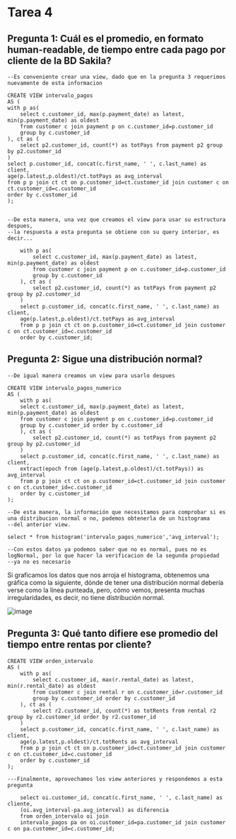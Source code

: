 # Tarea 4

## Pregunta 1: Cuál es el promedio, en formato human-readable, de tiempo entre cada pago por cliente de la BD Sakila?

```
--Es conveniente crear una view, dado que en la pregunta 3 requerimos nuevamente de esta informacion

CREATE VIEW intervalo_pagos
AS (
with p as(
	select c.customer_id, max(p.payment_date) as latest, min(p.payment_date) as oldest
	from customer c join payment p on c.customer_id=p.customer_id
	group by c.customer_id
), ct as (
	select p2.customer_id, count(*) as totPays from payment p2 group by p2.customer_id
)
select p.customer_id, concat(c.first_name, ' ', c.last_name) as client,
age(p.latest,p.oldest)/ct.totPays as avg_interval
from p p join ct ct on p.customer_id=ct.customer_id join customer c on ct.customer_id=c.customer_id
order by c.customer_id
);


--De esta manera, una vez que creamos el view para usar su estructura despues, 
--la respuesta a esta pregunta se obtiene con su query interior, es decir...

	with p as(
		select c.customer_id, max(p.payment_date) as latest, min(p.payment_date) as oldest
		from customer c join payment p on c.customer_id=p.customer_id
		group by c.customer_id
	), ct as (
		select p2.customer_id, count(*) as totPays from payment p2 group by p2.customer_id
	)
	select p.customer_id, concat(c.first_name, ' ', c.last_name) as client,
	age(p.latest,p.oldest)/ct.totPays as avg_interval
	from p p join ct ct on p.customer_id=ct.customer_id join customer c on ct.customer_id=c.customer_id
	order by c.customer_id;

```

## Pregunta 2: Sigue una distribución normal?

```
--De igual manera creamos un view para usarlo despues 

CREATE VIEW intervalo_pagos_numerico
AS (
	with p as(
	select c.customer_id, max(p.payment_date) as latest, min(p.payment_date) as oldest
	from customer c join payment p on c.customer_id=p.customer_id
	group by c.customer_id order by c.customer_id
	), ct as (
		select p2.customer_id, count(*) as totPays from payment p2 group by p2.customer_id
	)
	select p.customer_id, concat(c.first_name, ' ', c.last_name) as client,
	extract(epoch from (age(p.latest,p.oldest)/ct.totPays)) as avg_interval
	from p p join ct ct on p.customer_id=ct.customer_id join customer c on ct.customer_id=c.customer_id
	order by c.customer_id
);

--De esta manera, la información que necesitamos para comprobar si es una distribucion normal o no, podemos obtenerla de un histograma
--del anterior view.

select * from histogram('intervalo_pagos_numerico','avg_interval');

--Con estos datos ya podemos saber que no es normal, pues no es logNormal, por lo que hacer la verificacion de la segunda propiedad
--ya no es necesario
```

Si graficamos los datos que nos arroja el histograma, obtenemos una gráfica como la siguiente, dónde de tener una distribución normal debería verse como la línea punteada, pero, cómo vemos, presenta muchas irregularidades, es decir, no tiene distribución normal.

![image](https://user-images.githubusercontent.com/101894380/171085168-815b4097-3587-4f31-9b11-a4be96a494f3.png)

## Pregunta 3: Qué tanto difiere ese promedio del tiempo entre rentas por cliente?

```
CREATE VIEW orden_intervalo
AS (
	with p as(
		select c.customer_id, max(r.rental_date) as latest, min(r.rental_date) as oldest
		from customer c join rental r on c.customer_id=r.customer_id
		group by c.customer_id order by c.customer_id
	), ct as (
		select r2.customer_id, count(*) as totRents from rental r2 group by r2.customer_id order by r2.customer_id
	)
	select p.customer_id, concat(c.first_name, ' ', c.last_name) as client,
	age(p.latest,p.oldest)/ct.totRents as avg_interval
	from p p join ct ct on p.customer_id=ct.customer_id join customer c on ct.customer_id=c.customer_id
	order by c.customer_id
);

---Finalmente, aprovechamos los view anteriores y respondemos a esta pregunta

	select oi.customer_id, concat(c.first_name, ' ', c.last_name) as cliente,
	(oi.avg_interval-pa.avg_interval) as diferencia
	from orden_intervalo oi join
	intervalo_pagos pa on oi.customer_id=pa.customer_id join customer c on pa.customer_id=c.customer_id;

```

